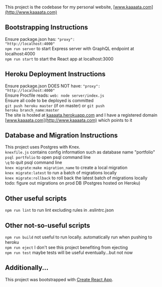 This project is the codebase for my personal website, [www.kaaaata.com](http://www.kaaaata.com)  

## Bootstrapping Instructions
Ensure package.json has: <code>"proxy": "http://localhost:4000"</code>  
<code>npm run server</code> to start Express server with GraphQL endpoint at localhost:4000  
<code>npm run start</code> to start the React app at localhost:3000  

## Heroku Deployment Instructions
Ensure package.json DOES NOT have: <code>"proxy": "http://localhost:4000"</code>  
Ensure Procfile reads: <code>web: node server/index.js</code>  
Ensure all code to be deployed is committed  
<code>git push heroku master</code> (if on master) or <code>git push heroku branch_name:master</code>  
The site is hosted at [kaaaata.herokuapp.com](https://kaaaata.herokuapp.com) and I have a registered domain [www.kaaaata.com](http://www.kaaaata.com) which points to it  

## Database and Migration Instructions
This project uses Postgres with Knex.  
<code>knexfile.js</code> contains config information such as database name "portfolio"  
<code>psql portfolio</code> to open psql command line  
<code>\q</code> to quit psql command line  
<code>knex migrate:make migration_name</code> to create a local migration  
<code>knex migrate:latest</code> to run a batch of migrations locally  
<code>knex migrate:rollback</code> to roll back the latest batch of migrations locally  
todo: figure out migrations on prod DB (Postgres hosted on Heroku)  

## Other useful scripts
<code>npm run lint</code> to run lint excluding rules in .eslintrc.json  

## Other not-so-useful scripts
<code>npm run build</code> not useful to run locally. automatically run when pushing to heroku  
<code>npm run eject</code> I don't see this project benefiting from ejecting  
<code>npm run test</code> maybe tests will be useful eventually...but not now  

## Additionally...
This project was bootstrapped with [Create React App](https://github.com/facebook/create-react-app).  
